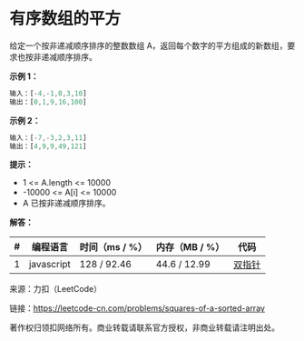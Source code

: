 # 有序数组的平方

给定一个按非递减顺序排序的整数数组 A，返回每个数字的平方组成的新数组，要求也按非递减顺序排序。

**示例 1：**

``` javascript
输入：[-4,-1,0,3,10]
输出：[0,1,9,16,100]
```

**示例 2：**

``` javascript
输入：[-7,-3,2,3,11]
输出：[4,9,9,49,121]
```

**提示：**

- 1 <= A.length <= 10000
- -10000 <= A[i] <= 10000
- A 已按非递减顺序排序。

**解答：**

**#**|**编程语言**|**时间（ms / %）**|**内存（MB / %）**|**代码**
--|--|--|--|--
1|javascript|128 / 92.46|44.6 / 12.99|[双指针](./javascript/ac_v1.js)

来源：力扣（LeetCode）

链接：https://leetcode-cn.com/problems/squares-of-a-sorted-array

著作权归领扣网络所有。商业转载请联系官方授权，非商业转载请注明出处。
